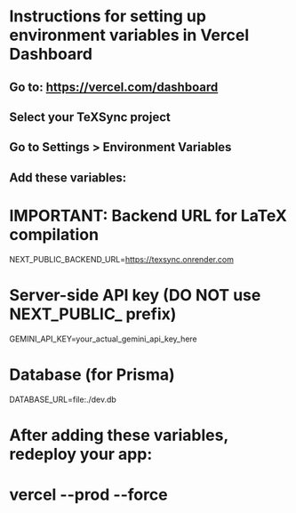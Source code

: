 # Instructions for setting up environment variables in Vercel Dashboard

## Go to: https://vercel.com/dashboard
## Select your TeXSync project
## Go to Settings > Environment Variables
## Add these variables:

# IMPORTANT: Backend URL for LaTeX compilation
NEXT_PUBLIC_BACKEND_URL=https://texsync.onrender.com

# Server-side API key (DO NOT use NEXT_PUBLIC_ prefix)
GEMINI_API_KEY=your_actual_gemini_api_key_here

# Database (for Prisma)
DATABASE_URL=file:./dev.db

# After adding these variables, redeploy your app:
# vercel --prod --force
